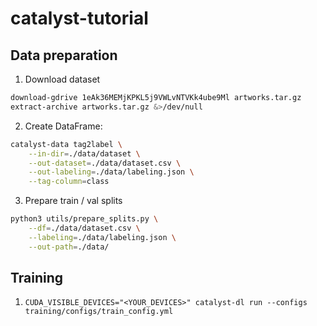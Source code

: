 # catalyst-tutorial

## Data preparation

1. Download dataset
```bash
download-gdrive 1eAk36MEMjKPKL5j9VWLvNTVKk4ube9Ml artworks.tar.gz
extract-archive artworks.tar.gz &>/dev/null
```

2. Create DataFrame:
```bash
catalyst-data tag2label \
    --in-dir=./data/dataset \
    --out-dataset=./data/dataset.csv \
    --out-labeling=./data/labeling.json \
    --tag-column=class
```

3. Prepare train / val splits
```bash
python3 utils/prepare_splits.py \
    --df=./data/dataset.csv \
    --labeling=./data/labeling.json \
    --out-path=./data/
```

## Training

1. `CUDA_VISIBLE_DEVICES="<YOUR_DEVICES>" catalyst-dl run --configs training/configs/train_config.yml`
